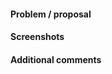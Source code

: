 #### Problem / proposal

<Describe here what the problem or proposal you have is>

#### Screenshots 

<Any screenshots that would be useful to describe and better understand the problem or idea>

#### Additional comments